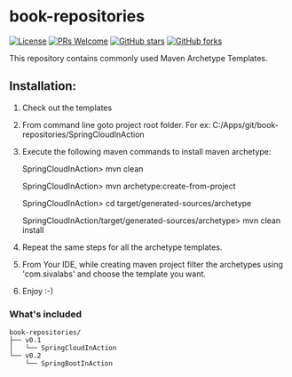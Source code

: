 book-repositories
=========================
[![License](https://img.shields.io/badge/license-MIT-blue.svg)](https://github.com/T5750/book-repositories/blob/master/LICENSE.md)
[![PRs Welcome](https://img.shields.io/badge/PRs-welcome-brightgreen.svg)](https://github.com/T5750/book-repositories/pulls)
[![GitHub stars](https://img.shields.io/github/stars/T5750/book-repositories.svg?style=social&label=Stars)](https://github.com/T5750/book-repositories)
[![GitHub forks](https://img.shields.io/github/forks/T5750/book-repositories.svg?style=social&label=Fork)](https://github.com/T5750/book-repositories)

This repository contains commonly used Maven Archetype Templates.

Installation:
-------------
1. Check out the templates
2. From command line goto project root folder. For ex: C:/Apps/git/book-repositories/SpringCloudInAction
3. Execute the following maven commands to install maven archetype:

    SpringCloudInAction> mvn clean

    SpringCloudInAction> mvn archetype:create-from-project

    SpringCloudInAction> cd target/generated-sources/archetype

    SpringCloudInAction/target/generated-sources/archetype> mvn clean install

4. Repeat the same steps for all the archetype templates.
5. From Your IDE, while creating maven project filter the archetypes using 'com.sivalabs' and choose the template you want.
6. Enjoy :-)

### What's included

```
book-repositories/
├── v0.1
│   └── SpringCloudInAction
└── v0.2
    └── SpringBootInAction
```